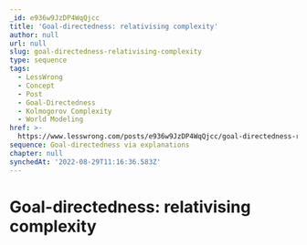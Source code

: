 ```yaml
---
_id: e936w9JzDP4WqQjcc
title: 'Goal-directedness: relativising complexity'
author: null
url: null
slug: goal-directedness-relativising-complexity
type: sequence
tags:
  - LessWrong
  - Concept
  - Post
  - Goal-Directedness
  - Kolmogorov Complexity
  - World Modeling
href: >-
  https://www.lesswrong.com/posts/e936w9JzDP4WqQjcc/goal-directedness-relativising-complexity
sequence: Goal-directedness via explanations
chapter: null
synchedAt: '2022-08-29T11:16:36.583Z'
---
```

# Goal-directedness: relativising complexity

